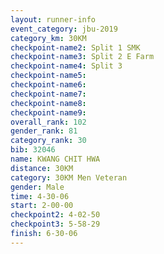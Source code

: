```yaml
---
layout: runner-info 
event_category: jbu-2019 
category_km: 30KM 
checkpoint-name2: Split 1 SMK 
checkpoint-name3: Split 2 E Farm 
checkpoint-name4: Split 3 
checkpoint-name5: 
checkpoint-name6: 
checkpoint-name7: 
checkpoint-name8: 
checkpoint-name9: 
overall_rank: 102
gender_rank: 81
category_rank: 30
bib: 32046
name: KWANG CHIT HWA
distance: 30KM
category: 30KM Men Veteran
gender: Male
time: 4-30-06
start: 2-00-00
checkpoint2: 4-02-50
checkpoint3: 5-58-29
finish: 6-30-06
---
```

